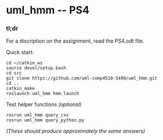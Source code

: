 # uml_hmm -- PS4

### **tl;dr**

For a discription on the assignment, read the PS4.odt file.

Quick start:
```
cd ~/catkin_ws
source devel/setup.bash
cd src
git clone https://github.com/uml-comp4510-5490/uml_hmm.git
cd ..
catkin_make
roslaunch uml_hmm hmm.launch
```

Test helper functions *(optional)*
```
rosrun uml_hmm query_cxx
rosrun uml_hmm query_python.py
```

*(These should produce approximately the same answers)*

